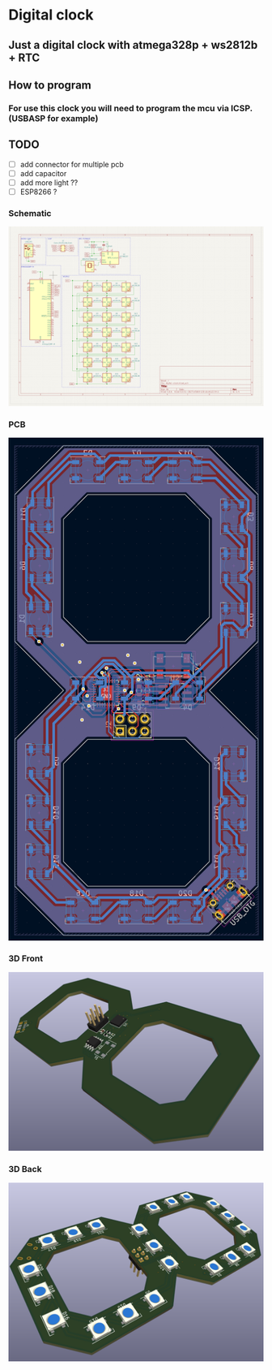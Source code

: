 # Digital clock

## Just a digital clock with atmega328p + ws2812b + RTC

## How to program
### For use this clock you will need to program the mcu via ICSP. (USBASP for example)

## TODO 
- [ ] add connector for multiple pcb
- [ ] add capacitor
- [ ] add more light ??
- [ ] ESP8266 ?

### Schematic

![Schematic](https://github.com/rmingon/digital-clock/blob/main/schematic.png?raw=true)

### PCB

![Schematic](https://github.com/rmingon/digital-clock/blob/main/pcb.png?raw=true)

### 3D Front

![Schematic](https://github.com/rmingon/digital-clock/blob/main/3d_f.png?raw=true)

### 3D Back

![Schematic](https://github.com/rmingon/digital-clock/blob/main/3d_b.png?raw=true)
